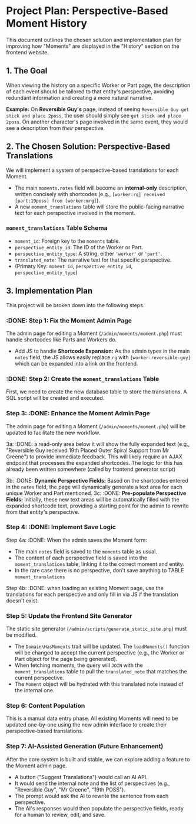 # Project Plan: Perspective-Based Moment History

This document outlines the chosen solution and implementation plan for improving how "Moments" are displayed in the "History" section on the frontend website.

## 1. The Goal

When viewing the history on a specific Worker or Part page, the description of each event should be tailored to that entity's perspective, avoiding redundant information and creating a more natural narrative.

**Example:** On **Reversible Guy's** page, instead of seeing `Reversible Guy get stick and place 2poss`, the user should simply see `get stick and place 2poss`. On another character's page involved in the same event, they would see a description from *their* perspective.

## 2. The Chosen Solution: Perspective-Based Translations

We will implement a system of perspective-based translations for each Moment.

*   The main `moments.notes` field will become an **internal-only** description, written concisely with shortcodes (e.g., `[worker:rg] received [part:19poss] from [worker:mrg]`).
*   A new `moment_translations` table will store the public-facing narrative text for each perspective involved in the moment.

### `moment_translations` Table Schema

*   `moment_id`: Foreign key to the `moments` table.
*   `perspective_entity_id`: The ID of the Worker or Part.
*   `perspective_entity_type`: A string, either `'worker'` or `'part'`.
*   `translated_note`: The narrative text for that specific perspective.
*   (Primary Key: `moment_id`, `perspective_entity_id`, `perspective_entity_type`)

## 3. Implementation Plan

This project will be broken down into the following steps.

### :DONE: Step 1: Fix the Moment Admin Page
The admin page for editing a Moment (`/admin/moments/moment.php`) must handle shortcodes like Parts and Workers do.

* Add JS to handle **Shortcode Expansion:** As the admin types in the main `notes` field, the JS allows easily replace `rg` with `[worker:reversible-guy]` which can be expanded into a link on the frontend.

### :DONE: Step 2: Create the `moment_translations` Table
First, we need to create the new database table to store the translations. A SQL script will be created and executed.

### Step 3: :DONE: Enhance the Moment Admin Page
The admin page for editing a Moment (`/admin/moments/moment.php`) will be updated to facilitate the new workflow.

3a: :DONE: a read-only area below it will show the fully expanded text (e.g., "Reversible Guy received 19th Placed Outer Spiral Support from Mr Greene") to provide immediate feedback. This will likely require an AJAX endpoint that processes the expanded shortcodes.     The logic for this has already been written somewhere (called by frontend generator script)

3b: :DONE: **Dynamic Perspective Fields:** Based on the shortcodes entered in the `notes` field, the page will dynamically generate a text area for each unique Worker and Part mentioned.
3c: :DONE: **Pre-populate Perspective Fields:** Initially, these new text areas will be automatically filled with the expanded shortcode text, providing a starting point for the admin to rewrite from that entity's perspective.

### Step 4: :DONE: Implement Save Logic

Step 4a: :DONE: When the admin saves the Moment form:
*   The main `notes` field is saved to the `moments` table as usual.
*   The content of each perspective field is saved into the `moment_translations` table, linking it to the correct moment and entity.
*   In the rare case there is no perspective, don't save anything to TABLE `moment_translations`

Step 4b: :DONE: when loading an existing Moment page, use the translations for each perspective and only fill in via JS if the translation doesn't exist.


### Step 5: Update the Frontend Site Generator
The static site generator (`/admin/scripts/generate_static_site.php`) must be modified.

*   The `Domain\HasMoments` trait will be updated. The `loadMoments()` function will be changed to accept the current perspective (e.g., the Worker or Part object for the page being generated).
*   When fetching moments, the query will `JOIN` with the `moment_translations` table to pull the `translated_note` that matches the current perspective.
*   The `Moment` object will be hydrated with this translated note instead of the internal one.

### Step 6: Content Population
This is a manual data entry phase. All existing Moments will need to be updated one-by-one using the new admin interface to create their perspective-based translations.

### Step 7: AI-Assisted Generation (Future Enhancement)
After the core system is built and stable, we can explore adding a feature to the Moment admin page.
*   A button ("Suggest Translations") would call an AI API.
*   It would send the internal note and the list of perspectives (e.g., "Reversible Guy", "Mr Greene", "19th POSS").
*   The prompt would ask the AI to rewrite the sentence from each perspective.
*   The AI's responses would then populate the perspective fields, ready for a human to review, edit, and save.
